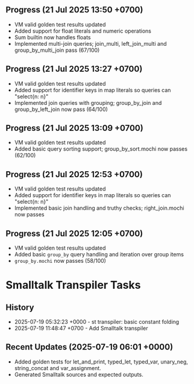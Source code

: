 ## Progress (21 Jul 2025 13:50 +0700)
- VM valid golden test results updated
- Added support for float literals and numeric operations
- Sum builtin now handles floats
- Implemented multi-join queries; join_multi, left_join_multi and group_by_multi_join pass (67/100)

## Progress (21 Jul 2025 13:27 +0700)
- VM valid golden test results updated
- Added support for identifier keys in map literals so queries can "select{n: n}"
- Implemented join queries with grouping; group_by_join and group_by_left_join now pass (64/100)

## Progress (21 Jul 2025 13:09 +0700)
- VM valid golden test results updated
- Added basic query sorting support; group_by_sort.mochi now passes (62/100)

## Progress (21 Jul 2025 12:53 +0700)
- VM valid golden test results updated
- Added support for identifier keys in map literals so queries can "select{n: n}"
- Implemented basic join handling and truthy checks; right_join.mochi now passes

## Progress (21 Jul 2025 12:05 +0700)
- VM valid golden test results updated
- Added basic `group_by` query handling and iteration over group items
- `group_by.mochi` now passes (58/100)

# Smalltalk Transpiler Tasks
## History
- 2025-07-19 05:32:23 +0000 - st transpiler: basic constant folding
- 2025-07-19 11:48:47 +0700 - Add Smalltalk transpiler

## Recent Updates (2025-07-19 06:01 +0000)
- Added golden tests for let_and_print, typed_let, typed_var, unary_neg, string_concat and var_assignment.
- Generated Smalltalk sources and expected outputs.

